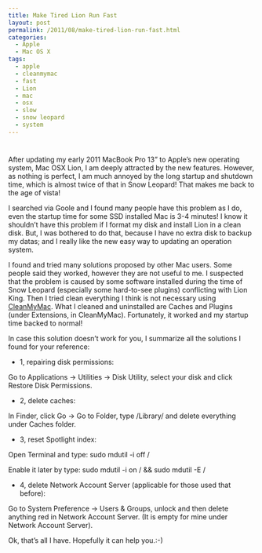 ```yaml
---
title: Make Tired Lion Run Fast
layout: post
permalink: /2011/08/make-tired-lion-run-fast.html
categories:
  - Apple
  - Mac OS X
tags:
  - apple
  - cleanmymac
  - fast
  - Lion
  - mac
  - osx
  - slow
  - snow leopard
  - system
---
```

# 

After updating my early 2011 MacBook Pro 13” to Apple’s new operating system, Mac OSX Lion, I am deeply attracted by the new features. However, as nothing is perfect, I am much annoyed by the long startup and shutdown time, which is almost twice of that in Snow Leopard! That makes me back to the age of vista!

I searched via Goole and I found many people have this problem as I do, even the startup time for some SSD installed Mac is 3-4 minutes! I know it shouldn’t have this problem if I format my disk and install Lion in a clean disk. But, I was bothered to do that, because I have no extra disk to backup my datas; and I really like the new easy way to updating an operation system.

I found and tried many solutions proposed by other Mac users. Some people said they worked, however they are not useful to me. I suspected that the problem is caused by some software installed during the time of Snow Leopard (especially some hard-to-see plugins) conflicting with Lion King. Then I tried clean everything I think is not necessary using [CleanMyMac][1]. What I cleaned and uninstalled are Caches and Plugins (under Extensions, in CleanMyMac). Fortunately, it worked and my startup time backed to normal!

 [1]: http://macpaw.com/

In case this solution doesn’t work for you, I summarize all the solutions I found for your reference:

*   1, repairing disk permissions:

Go to Applications -> Utilities -> Disk Utility, select your disk and click Restore Disk Permissions.

*   2, delete caches:

In Finder, click Go -> Go to Folder, type /Library/ and delete everything under Caches folder.

*   3, reset Spotlight index:

Open Terminal and type: sudo mdutil -i off /

Enable it later by type: sudo mdutil -i on / && sudo mdutil -E /

*   4, delete Network Account Server (applicable for those used that before):

Go to System Preference -> Users & Groups, unlock and then delete anything red in Network Account Server. (It is empty for mine under Network Account Server).

Ok, that’s all I have. Hopefully it can help you.:-)
